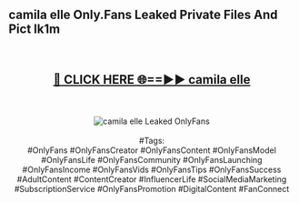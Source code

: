<h2>camila elle Only.Fans Leaked Private Files And Pict lk1m</h2>
<br>
<div align="center">
<h2><a href="https://mediafiles.top/camila_elle" rel="nofollow">🔴 CLICK HERE 🌐==►► camila elle</a></h2>
<br>
<br>
<a href="https://mediafiles.top/camila_elle" rel="nofollow" data-target="animated-image.originalLink"><img src="https://i.ibb.co.com/WyWwxjT/player-gif2.gif" alt="camila elle Leaked OnlyFans" style="max-width: 100%; display: inline-block;" data-target="animated-image.originalImage"></a>
<br><br>
#Tags:
<br>
#OnlyFans #OnlyFansCreator #OnlyFansContent #OnlyFansModel #OnlyFansLife #OnlyFansCommunity #OnlyFansLaunching #OnlyFansIncome #OnlyFansVids #OnlyFansTips #OnlyFansSuccess #AdultContent #ContentCreator #InfluencerLife #SocialMediaMarketing #SubscriptionService #OnlyFansPromotion #DigitalContent #FanConnect
</div>
<br>
